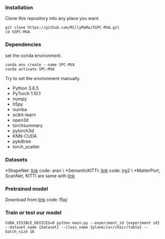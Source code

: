 ### Installation
Clone this repository into any place you want.
```
git clone https://github.com/MillyMaMa/SSPC-MVA.git
cd SSPC-MVA
```
### Dependencies
set the conda environment.
```
conda env create --name SPC-MVA
conda activate SPC-MVA
```
Try to set the environment manually.
* Python 3.8.5
* PyTorch 1.10.1
* numpy
* h5py
* numba
* scikit-learn
* open3d
* torchsummary
* pytorch3d
* KNN-CUDA
* pykdtree
* torch_scatter
### Datasets
*ShapeNet: [link](https://pan.baidu.com/s/1y7oUJFduYnLYOmpczhjIBg)  code: aran \\
*SemanticKITTI: [link](https://pan.baidu.com/s/15ktXNi13HmT4dKVYpqDulQ)  code: jrg2 \\
*MatterPort, ScanNet, KITTI are same with [link](https://github.com/xuelin-chen/pcl2pcl-gan-pub)

### Pretrained model
Download from [link](https://pan.baidu.com/s/15GUblt7htrs4b_sb3TTPTA)  code: f5pj 

### Train or test our model
```
CUDA_VISIBLE_DEVICES=0 python main.py --experiment_id {experiment id} --dataset_name {dataset} --class_name {plane/car/chair/table} --batch_size 16
```
